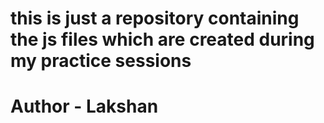 # this is just a repository containing the js files which are created during my practice sessions 
# Author - Lakshan
